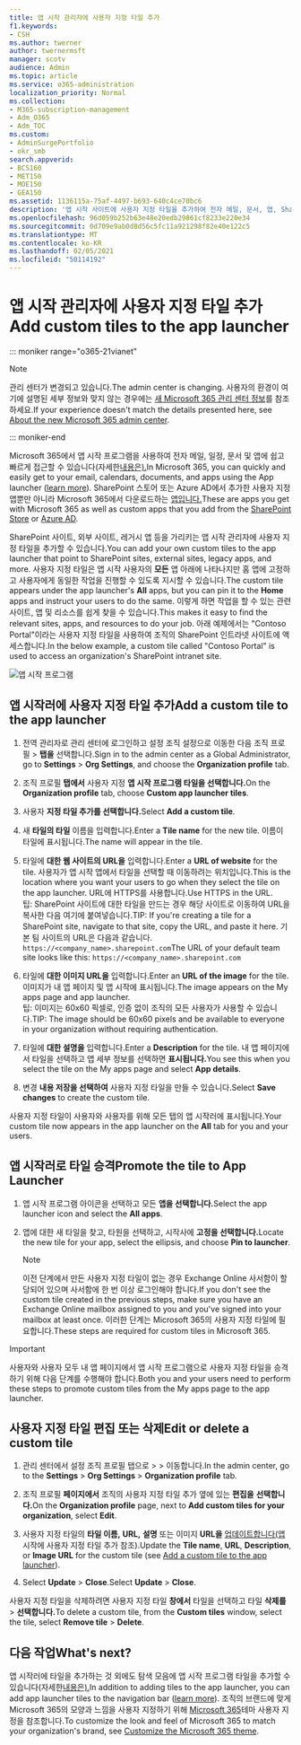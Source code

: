```yaml
---
title: 앱 시작 관리자에 사용자 지정 타일 추가
f1.keywords:
- CSH
ms.author: twerner
author: twernermsft
manager: scotv
audience: Admin
ms.topic: article
ms.service: o365-administration
localization_priority: Normal
ms.collection:
- M365-subscription-management
- Adm_O365
- Adm_TOC
ms.custom:
- AdminSurgePortfolio
- okr_smb
search.appverid:
- BCS160
- MET150
- MOE150
- GEA150
ms.assetid: 1136115a-75af-4497-b693-640c4ce70bc6
description: '앱 시작 사이트에 사용자 지정 타일을 추가하여 전자 메일, 문서, 앱, SharePoint 사이트, 외부 사이트 및 기타 리소스에 대한 빠른 링크를 만들 수 있습니다. '
ms.openlocfilehash: 96d059b252b63e48e20edb29861cf8233e220e34
ms.sourcegitcommit: 0d709e9ab0d8d56c5fc11a921298f82e40e122c5
ms.translationtype: MT
ms.contentlocale: ko-KR
ms.lasthandoff: 02/05/2021
ms.locfileid: "50114192"
---
```

# <a name="add-custom-tiles-to-the-app-launcher"></a><span data-ttu-id="1e1ba-103">앱 시작 관리자에 사용자 지정 타일 추가</span><span class="sxs-lookup"><span data-stu-id="1e1ba-103">Add custom tiles to the app launcher</span></span>

::: moniker range="o365-21vianet"

> [!NOTE]
> <span data-ttu-id="1e1ba-104">관리 센터가 변경되고 있습니다.</span><span class="sxs-lookup"><span data-stu-id="1e1ba-104">The admin center is changing.</span></span> <span data-ttu-id="1e1ba-105">사용자의 환경이 여기에 설명된 세부 정보와 맞지 않는 경우에는 [새 Microsoft 365 관리 센터 정보](https://docs.microsoft.com/microsoft-365/admin/microsoft-365-admin-center-preview?view=o365-21vianet&preserve-view=true)를 참조하세요.</span><span class="sxs-lookup"><span data-stu-id="1e1ba-105">If your experience doesn't match the details presented here, see [About the new Microsoft 365 admin center](https://docs.microsoft.com/microsoft-365/admin/microsoft-365-admin-center-preview?view=o365-21vianet&preserve-view=true).</span></span>

::: moniker-end

<span data-ttu-id="1e1ba-106">Microsoft 365에서 앱 시작 프로그램을 사용하여 전자 메일, 일정, 문서 및 앱에 쉽고 빠르게 접근할 수 있습니다(자세한[내용은).](https://support.microsoft.com/office/79f12104-6fed-442f-96a0-eb089a3f476a)</span><span class="sxs-lookup"><span data-stu-id="1e1ba-106">In Microsoft 365, you can quickly and easily get to your email, calendars, documents, and apps using the App launcher ([learn more](https://support.microsoft.com/office/79f12104-6fed-442f-96a0-eb089a3f476a)).</span></span> <span data-ttu-id="1e1ba-107">SharePoint 스토어 또는 Azure AD에서 추가한 사용자 지정 앱뿐만 [](https://support.microsoft.com/office/dd98e50e-d3db-4ecb-9bb7-82b189822d43) 아니라 Microsoft 365에서 다운로드하는 [앱입니다.](https://msdn.microsoft.com/office/office365/howto/connect-your-app-to-o365-app-launcher)</span><span class="sxs-lookup"><span data-stu-id="1e1ba-107">These are apps you get with Microsoft 365 as well as custom apps that you add from the [SharePoint Store](https://support.microsoft.com/office/dd98e50e-d3db-4ecb-9bb7-82b189822d43) or [Azure AD](https://msdn.microsoft.com/office/office365/howto/connect-your-app-to-o365-app-launcher).</span></span>
  
<span data-ttu-id="1e1ba-108">SharePoint 사이트, 외부 사이트, 레거시 앱 등을 가리키는 앱 시작 관리자에 사용자 지정 타일을 추가할 수 있습니다.</span><span class="sxs-lookup"><span data-stu-id="1e1ba-108">You can add your own custom tiles to the app launcher that point to SharePoint sites, external sites, legacy apps, and more.</span></span> <span data-ttu-id="1e1ba-109">사용자 지정 타일은 앱 시작 사용자의 **모든** 앱 아래에 나타나지만  홈 앱에 고정하고 사용자에게 동일한 작업을 진행할 수 있도록 지시할 수 있습니다.</span><span class="sxs-lookup"><span data-stu-id="1e1ba-109">The custom tile appears under the app launcher's **All** apps, but you can pin it to the **Home** apps and instruct your users to do the same.</span></span> <span data-ttu-id="1e1ba-110">이렇게 하면 작업을 할 수 있는 관련 사이트, 앱 및 리소스를 쉽게 찾을 수 있습니다.</span><span class="sxs-lookup"><span data-stu-id="1e1ba-110">This makes it easy to find the relevant sites, apps, and resources to do your job.</span></span> <span data-ttu-id="1e1ba-111">아래 예제에서는 "Contoso Portal"이라는 사용자 지정 타일을 사용하여 조직의 SharePoint 인트라넷 사이트에 액세스합니다.</span><span class="sxs-lookup"><span data-stu-id="1e1ba-111">In the below example, a custom tile called "Contoso Portal" is used to access an organization's SharePoint intranet site.</span></span> 
  
![앱 시작 프로그램](../../media/7acc06cc-ac7a-4c6e-8ea7-81570a5bdbab.png)
  
## <a name="add-a-custom-tile-to-the-app-launcher"></a><span data-ttu-id="1e1ba-113">앱 시작러에 사용자 지정 타일 추가</span><span class="sxs-lookup"><span data-stu-id="1e1ba-113">Add a custom tile to the app launcher</span></span>

1. <span data-ttu-id="1e1ba-114">전역 관리자로 관리 센터에 로그인하고 설정 조직 설정으로 이동한 다음 조직 프로필  >   **탭을** 선택합니다.</span><span class="sxs-lookup"><span data-stu-id="1e1ba-114">Sign in to the admin center as a Global Administrator, go to **Settings** > **Org Settings**, and choose the **Organization profile** tab.</span></span>
    
2. <span data-ttu-id="1e1ba-115">조직 프로필 **탭에서** 사용자 지정 **앱 시작 프로그램 타일을 선택합니다.**</span><span class="sxs-lookup"><span data-stu-id="1e1ba-115">On the **Organization profile** tab, choose **Custom app launcher tiles**.</span></span>
  
3. <span data-ttu-id="1e1ba-116">사용자 **지정 타일 추가를 선택합니다.**</span><span class="sxs-lookup"><span data-stu-id="1e1ba-116">Select **Add a custom tile**.</span></span> 
  
4. <span data-ttu-id="1e1ba-117">새 **타일의 타일** 이름을 입력합니다.</span><span class="sxs-lookup"><span data-stu-id="1e1ba-117">Enter a **Tile name** for the new tile.</span></span> <span data-ttu-id="1e1ba-118">이름이 타일에 표시됩니다.</span><span class="sxs-lookup"><span data-stu-id="1e1ba-118">The name will appear in the tile.</span></span> 
    
5. <span data-ttu-id="1e1ba-119">타일에 **대한 웹 사이트의 URL을** 입력합니다.</span><span class="sxs-lookup"><span data-stu-id="1e1ba-119">Enter a **URL of website** for the tile.</span></span> <span data-ttu-id="1e1ba-120">사용자가 앱 시작 앱에서 타일을 선택할 때 이동하려는 위치입니다.</span><span class="sxs-lookup"><span data-stu-id="1e1ba-120">This is the location where you want your users to go when they select the tile on the app launcher.</span></span> <span data-ttu-id="1e1ba-121">URL에 HTTPS를 사용합니다.</span><span class="sxs-lookup"><span data-stu-id="1e1ba-121">Use HTTPS in the URL.</span></span><br/><span data-ttu-id="1e1ba-122">팁: SharePoint 사이트에 대한 타일을 만드는 경우 해당 사이트로 이동하여 URL을 복사한 다음 여기에 붙여넣습니다.</span><span class="sxs-lookup"><span data-stu-id="1e1ba-122">TIP: If you're creating a tile for a SharePoint site, navigate to that site, copy the URL, and paste it here.</span></span> <span data-ttu-id="1e1ba-123">기본 팀 사이트의 URL은 다음과 같습니다. `https://<company_name>.sharepoint.com`</span><span class="sxs-lookup"><span data-stu-id="1e1ba-123">The URL of your default team site looks like this: `https://<company_name>.sharepoint.com`</span></span> 
  
6. <span data-ttu-id="1e1ba-124">타일에 **대한 이미지 URL을** 입력합니다.</span><span class="sxs-lookup"><span data-stu-id="1e1ba-124">Enter an **URL of the image** for the tile.</span></span> <span data-ttu-id="1e1ba-125">이미지가 내 앱 페이지 및 앱 시작에 표시됩니다.</span><span class="sxs-lookup"><span data-stu-id="1e1ba-125">The image appears on the My apps page and app launcher.</span></span><br/><span data-ttu-id="1e1ba-126">팁: 이미지는 60x60 픽셀로, 인증 없이 조직의 모든 사용자가 사용할 수 있습니다.</span><span class="sxs-lookup"><span data-stu-id="1e1ba-126">TIP: The image should be 60x60 pixels and be available to everyone in your organization without requiring authentication.</span></span>

7. <span data-ttu-id="1e1ba-127">타일에 **대한 설명을** 입력합니다.</span><span class="sxs-lookup"><span data-stu-id="1e1ba-127">Enter a **Description** for the tile.</span></span> <span data-ttu-id="1e1ba-128">내 앱 페이지에서 타일을 선택하고 앱 세부 정보를 선택하면 **표시됩니다.**</span><span class="sxs-lookup"><span data-stu-id="1e1ba-128">You see this when you select the tile on the My apps page and select **App details**.</span></span> 
  
8. <span data-ttu-id="1e1ba-129">변경 **내용 저장을 선택하여** 사용자 지정 타일을 만들 수 있습니다.</span><span class="sxs-lookup"><span data-stu-id="1e1ba-129">Select **Save changes** to create the custom tile.</span></span> 
    
<span data-ttu-id="1e1ba-130">사용자 지정 타일이 사용자와 사용자를 위해  모든 탭의 앱 시작러에 표시됩니다.</span><span class="sxs-lookup"><span data-stu-id="1e1ba-130">Your custom tile now appears in the app launcher on the **All** tab for you and your users.</span></span> 
  
## <a name="promote-the-tile-to-app-launcher"></a><span data-ttu-id="1e1ba-131">앱 시작러로 타일 승격</span><span class="sxs-lookup"><span data-stu-id="1e1ba-131">Promote the tile to App Launcher</span></span>

1. <span data-ttu-id="1e1ba-132">앱 시작 프로그램 아이콘을 선택하고 모든 **앱을 선택합니다.**</span><span class="sxs-lookup"><span data-stu-id="1e1ba-132">Select the app launcher icon and select the **All apps**.</span></span> 
    
2. <span data-ttu-id="1e1ba-133">앱에 대한 새 타일을 찾고, 타원을 선택하고, 시작사에 **고정을 선택합니다.**</span><span class="sxs-lookup"><span data-stu-id="1e1ba-133">Locate the new tile for your app, select the ellipsis, and choose **Pin to launcher**.</span></span>
  
    > [!NOTE]
    > <span data-ttu-id="1e1ba-134">이전 단계에서 만든 사용자 지정 타일이 없는 경우 Exchange Online 사서함이 할당되어 있으며 사서함에 한 번 이상 로그인해야 합니다.</span><span class="sxs-lookup"><span data-stu-id="1e1ba-134">If you don't see the custom tile created in the previous steps, make sure you have an Exchange Online mailbox assigned to you and you've signed into your mailbox at least once.</span></span> <span data-ttu-id="1e1ba-135">이러한 단계는 Microsoft 365의 사용자 지정 타일에 필요합니다.</span><span class="sxs-lookup"><span data-stu-id="1e1ba-135">These steps are required for custom tiles in Microsoft 365.</span></span> 
  
> [!IMPORTANT]
> <span data-ttu-id="1e1ba-136">사용자와 사용자 모두 내 앱 페이지에서 앱 시작 프로그램으로 사용자 지정 타일을 승격하기 위해 다음 단계를 수행해야 합니다.</span><span class="sxs-lookup"><span data-stu-id="1e1ba-136">Both you and your users need to perform these steps to promote custom tiles from the My apps page to the app launcher.</span></span> 
  
## <a name="edit-or-delete-a-custom-tile"></a><span data-ttu-id="1e1ba-137">사용자 지정 타일 편집 또는 삭제</span><span class="sxs-lookup"><span data-stu-id="1e1ba-137">Edit or delete a custom tile</span></span>

1. <span data-ttu-id="1e1ba-138">관리 센터에서 설정 조직 프로필 탭으로  >    >   </a> 이동합니다.</span><span class="sxs-lookup"><span data-stu-id="1e1ba-138">In the admin center, go to the **Settings** > **Org Settings** > **Organization profile**</a> tab.</span></span>
    
2. <span data-ttu-id="1e1ba-139">조직 프로필 **페이지에서** 조직의 사용자 지정 타일 추가 옆에 있는 **편집을** **선택합니다.**</span><span class="sxs-lookup"><span data-stu-id="1e1ba-139">On the **Organization profile** page, next to   **Add custom tiles for your organization**, select **Edit**.</span></span>

3. <span data-ttu-id="1e1ba-140">사용자 지정 타일의 **타일 이름,** **URL,** **설명** 또는 이미지 **URL을** [업데이트합니다(앱](#add-a-custom-tile-to-the-app-launcher)시작에 사용자 지정 타일 추가 참조).</span><span class="sxs-lookup"><span data-stu-id="1e1ba-140">Update the **Tile name**, **URL**, **Description**, or **Image URL** for the custom tile (see [Add a custom tile to the app launcher](#add-a-custom-tile-to-the-app-launcher)).</span></span>
    
4. <span data-ttu-id="1e1ba-141">Select **Update** \> **Close**.</span><span class="sxs-lookup"><span data-stu-id="1e1ba-141">Select **Update** \> **Close**.</span></span> 
    
<span data-ttu-id="1e1ba-142">사용자 지정 타일을 삭제하려면 사용자 지정 타일 **창에서** 타일을 선택하고 타일 **삭제를**  >  **선택합니다.**</span><span class="sxs-lookup"><span data-stu-id="1e1ba-142">To delete a custom tile, from the **Custom tiles** window, select the tile, select **Remove tile** > **Delete**.</span></span> 
  
## <a name="whats-next"></a><span data-ttu-id="1e1ba-143">다음 작업</span><span class="sxs-lookup"><span data-stu-id="1e1ba-143">What's next?</span></span>

<span data-ttu-id="1e1ba-144">앱 시작러에 타일을 추가하는 것 외에도 탐색 모음에 앱 시작 프로그램 타일을 추가할 수 있습니다(자세한[내용은).](https://support.microsoft.com/office/eb34a21b-52fa-4fbf-a8d5-146132242985)</span><span class="sxs-lookup"><span data-stu-id="1e1ba-144">In addition to adding tiles to the app launcher, you can add app launcher tiles to the navigation bar ([learn more](https://support.microsoft.com/office/eb34a21b-52fa-4fbf-a8d5-146132242985)).</span></span> <span data-ttu-id="1e1ba-145">조직의 브랜드에 맞게 Microsoft 365의 모양과 느낌을 사용자 지정하기 위해 [Microsoft 365](../setup/customize-your-organization-theme.md)테마 사용자 지정을 참조합니다.</span><span class="sxs-lookup"><span data-stu-id="1e1ba-145">To customize the look and feel of Microsoft 365 to match your organization's brand, see [Customize the Microsoft 365 theme](../setup/customize-your-organization-theme.md).</span></span>
  
